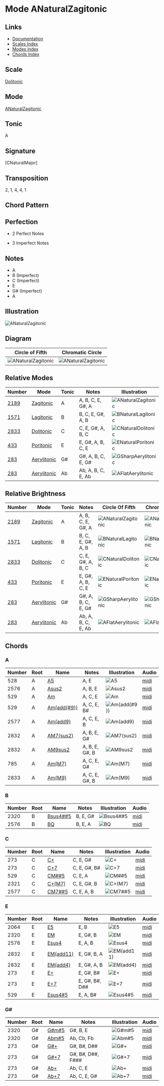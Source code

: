 # Mode ANaturalZagitonic

## Links

- [Documentation](README.md)
- [Scales Index](Scales.md)
- [Modes Index](Modes.md)
- [Chords Index](Chords.md)

## Scale

[Dolitonic](ScaleDolitonic.md)

## Mode

[ANaturalZagitonic](ModeANaturalZagitonic.md)

## Tonic

A

## Signature

[CNaturalMajor]

## Transposition

2, 1, 4, 4, 1

## Chord Pattern



## Perfection

 - 2 Perfect Notes

 - 3 Imperfect Notes

## Notes

- A
- B (Imperfect)
- C (Imperfect)
- E
- G# (Imperfect)
- A

## Illustration

![ANaturalZagitonic](ModeANaturalZagitonic.png)

## Diagram

| Circle of Fifth | Chromatic Circle |
|-----------------|------------------|
| ![ANaturalZagitonic](CircleOfFifthModeANaturalZagitonic.png) | ![ANaturalZagitonic](ChromaticCircleModeANaturalZagitonic.png) |
## Relative Modes

| Number | Mode | Tonic | Notes | Illustration |
|--------|------|-------|-------|--------------|
| [2189](https://ianring.com/musictheory/scales/2189) | [Zagitonic](ModeZagitonic.md) | A | A, B, C, E, G#, A | ![ANaturalZagitonic](ModeANaturalZagitonic.png) |
| [1571](https://ianring.com/musictheory/scales/1571) | [Lagitonic](ModeLagitonic.md) | B | B, C, E, G#, A, B | ![BNaturalLagitonic](ModeBNaturalLagitonic.png) |
| [2833](https://ianring.com/musictheory/scales/2833) | [Dolitonic](ModeDolitonic.md) | C | C, E, G#, A, B, C | ![CNaturalDolitonic](ModeCNaturalDolitonic.png) |
| [433](https://ianring.com/musictheory/scales/433) | [Poritonic](ModePoritonic.md) | E | E, G#, A, B, C, E | ![ENaturalPoritonic](ModeENaturalPoritonic.png) |
| [283](https://ianring.com/musictheory/scales/283) | [Aerylitonic](ModeAerylitonic.md) | G# | G#, A, B, C, E, G# | ![GSharpAerylitonic](ModeGSharpAerylitonic.png) |
| [283](https://ianring.com/musictheory/scales/283) | [Aerylitonic](ModeAerylitonic.md) | Ab | Ab, A, B, C, E, Ab | ![AFlatAerylitonic](ModeAFlatAerylitonic.png) |
## Relative Brightness

| Number | Mode | Tonic | Notes | Circle Of Fifth | Chromatic Circle |
|--------|------|-------|-------|-----------------|------------------|
| [2189](https://ianring.com/musictheory/scales/2189) | [Zagitonic](ModeZagitonic.md) | A | A, B, C, E, G#, A | ![ANaturalZagitonic](CircleOfFifthModeANaturalZagitonic.png) | ![ANaturalZagitonic](ChromaticCircleModeANaturalZagitonic.png) 
| [1571](https://ianring.com/musictheory/scales/1571) | [Lagitonic](ModeLagitonic.md) | B | B, C, E, G#, A, B | ![BNaturalLagitonic](CircleOfFifthModeBNaturalLagitonic.png) | ![BNaturalLagitonic](ChromaticCircleModeBNaturalLagitonic.png) 
| [2833](https://ianring.com/musictheory/scales/2833) | [Dolitonic](ModeDolitonic.md) | C | C, E, G#, A, B, C | ![CNaturalDolitonic](CircleOfFifthModeCNaturalDolitonic.png) | ![CNaturalDolitonic](ChromaticCircleModeCNaturalDolitonic.png) 
| [433](https://ianring.com/musictheory/scales/433) | [Poritonic](ModePoritonic.md) | E | E, G#, A, B, C, E | ![ENaturalPoritonic](CircleOfFifthModeENaturalPoritonic.png) | ![ENaturalPoritonic](ChromaticCircleModeENaturalPoritonic.png) 
| [283](https://ianring.com/musictheory/scales/283) | [Aerylitonic](ModeAerylitonic.md) | G# | G#, A, B, C, E, G# | ![GSharpAerylitonic](CircleOfFifthModeGSharpAerylitonic.png) | ![GSharpAerylitonic](ChromaticCircleModeGSharpAerylitonic.png) 
| [283](https://ianring.com/musictheory/scales/283) | [Aerylitonic](ModeAerylitonic.md) | Ab | Ab, A, B, C, E, Ab | ![AFlatAerylitonic](CircleOfFifthModeAFlatAerylitonic.png) | ![AFlatAerylitonic](ChromaticCircleModeAFlatAerylitonic.png) 

## Chords

### A

| Number | Root | Name | Notes | Illustration | Audio |
|--------|------|------|-------|--------------|-------|
| 528 | A | [A5](ChordANaturalPowerChord.md) | A, E | ![A5](ChordANaturalPowerChordRootPosition.png) | [midi](ChordANaturalPowerChordRootPosition.mid) |
| 2576 | A | [Asus2](ChordANaturalSuspendedSecond.md) | A, B, E | ![Asus2](ChordANaturalSuspendedSecondRootPosition.png) | [midi](ChordANaturalSuspendedSecondRootPosition.mid) |
| 529 | A | [Am](ChordANaturalMinor.md) | A, C, E | ![Am](ChordANaturalMinorRootPosition.png) | [midi](ChordANaturalMinorRootPosition.mid) |
| 529 | A | [Am(add(#9))](ChordANaturalMinorAddSharpNinth.md) | A, C, E, B# | ![Am(add(#9))](ChordANaturalMinorAddSharpNinthRootPosition.png) | [midi](ChordANaturalMinorAddSharpNinthRootPosition.mid) |
| 2577 | A | [Am(add9)](ChordANaturalMinorAddNinth.md) | A, C, E, B | ![Am(add9)](ChordANaturalMinorAddNinthRootPosition.png) | [midi](ChordANaturalMinorAddNinthRootPosition.mid) |
| 2832 | A | [AM7(sus2)](ChordANaturalMajorSeventhSuspendedSecond.md) | A, B, E, G# | ![AM7(sus2)](ChordANaturalMajorSeventhSuspendedSecondRootPosition.png) | [midi](ChordANaturalMajorSeventhSuspendedSecondRootPosition.mid) |
| 2832 | A | [AM9sus2](ChordANaturalMajorNinthSuspendedSecond.md) | A, B, E, G#, B | ![AM9sus2](ChordANaturalMajorNinthSuspendedSecondRootPosition.png) | [midi](ChordANaturalMajorNinthSuspendedSecondRootPosition.mid) |
| 785 | A | [Am(M7)](ChordANaturalMinorMajorSeventh.md) | A, C, E, G# | ![Am(M7)](ChordANaturalMinorMajorSeventhRootPosition.png) | [midi](ChordANaturalMinorMajorSeventhRootPosition.mid) |
| 2833 | A | [Am(M9)](ChordANaturalMinorMajorNinth.md) | A, C, E, G#, B | ![Am(M9)](ChordANaturalMinorMajorNinthRootPosition.png) | [midi](ChordANaturalMinorMajorNinthRootPosition.mid) |

### B

| Number | Root | Name | Notes | Illustration | Audio |
|--------|------|------|-------|--------------|-------|
| 2320 | B | [Bsus4##5](ChordBNaturalSuspendedFourthDoubleSharpFifth.md) | B, E, G# | ![Bsus4##5](ChordBNaturalSuspendedFourthDoubleSharpFifthRootPosition.png) | [midi](ChordBNaturalSuspendedFourthDoubleSharpFifthRootPosition.mid) |
| 2576 | B | [BQ](ChordBNaturalQuartal.md) | B, E, A | ![BQ](ChordBNaturalQuartalRootPosition.png) | [midi](ChordBNaturalQuartalRootPosition.mid) |

### C

| Number | Root | Name | Notes | Illustration | Audio |
|--------|------|------|-------|--------------|-------|
| 273 | C | [C+](ChordCNaturalAugmented.md) | C, E, G# | ![C+](ChordCNaturalAugmentedRootPosition.png) | [midi](ChordCNaturalAugmentedRootPosition.mid) |
| 273 | C | [C+7](ChordCNaturalAugmentedAugmentedSeventh.md) | C, E, G#, B# | ![C+7](ChordCNaturalAugmentedAugmentedSeventhRootPosition.png) | [midi](ChordCNaturalAugmentedAugmentedSeventhRootPosition.mid) |
| 529 | C | [CM##5](ChordCNaturalMajorDoubleSharpFifth.md) | C, E, A | ![CM##5](ChordCNaturalMajorDoubleSharpFifthRootPosition.png) | [midi](ChordCNaturalMajorDoubleSharpFifthRootPosition.mid) |
| 2321 | C | [C+(M7)](ChordCNaturalAugmentedMajorSeventh.md) | C, E, G#, B | ![C+(M7)](ChordCNaturalAugmentedMajorSeventhRootPosition.png) | [midi](ChordCNaturalAugmentedMajorSeventhRootPosition.mid) |
| 2577 | C | [CM7##5](ChordCNaturalMajorSeventhDoubleSharpFifth.md) | C, E, A, B | ![CM7##5](ChordCNaturalMajorSeventhDoubleSharpFifthRootPosition.png) | [midi](ChordCNaturalMajorSeventhDoubleSharpFifthRootPosition.mid) |

### E

| Number | Root | Name | Notes | Illustration | Audio |
|--------|------|------|-------|--------------|-------|
| 2064 | E | [E5](ChordENaturalPowerChord.md) | E, B | ![E5](ChordENaturalPowerChordRootPosition.png) | [midi](ChordENaturalPowerChordRootPosition.mid) |
| 2320 | E | [EM](ChordENaturalMajor.md) | E, G#, B | ![EM](ChordENaturalMajorRootPosition.png) | [midi](ChordENaturalMajorRootPosition.mid) |
| 2576 | E | [Esus4](ChordENaturalSuspendedFourth.md) | E, A, B | ![Esus4](ChordENaturalSuspendedFourthRootPosition.png) | [midi](ChordENaturalSuspendedFourthRootPosition.mid) |
| 2832 | E | [EM(add11)](ChordENaturalMajorAddEleventh.md) | E, G#, B, A | ![EM(add11)](ChordENaturalMajorAddEleventhRootPosition.png) | [midi](ChordENaturalMajorAddEleventhRootPosition.mid) |
| 2832 | E | [EM(add4)](ChordENaturalMajorAddFourth.md) | E, G#, A, B | ![EM(add4)](ChordENaturalMajorAddFourthRootPosition.png) | [midi](ChordENaturalMajorAddFourthRootPosition.mid) |
| 273 | E | [E+](ChordENaturalAugmented.md) | E, G#, B# | ![E+](ChordENaturalAugmentedRootPosition.png) | [midi](ChordENaturalAugmentedRootPosition.mid) |
| 273 | E | [E+7](ChordENaturalAugmentedAugmentedSeventh.md) | E, G#, B#, D## | ![E+7](ChordENaturalAugmentedAugmentedSeventhRootPosition.png) | [midi](ChordENaturalAugmentedAugmentedSeventhRootPosition.mid) |
| 529 | E | [Esus4#5](ChordENaturalSuspendedFourthSharpFifth.md) | E, A, B# | ![Esus4#5](ChordENaturalSuspendedFourthSharpFifthRootPosition.png) | [midi](ChordENaturalSuspendedFourthSharpFifthRootPosition.mid) |

### G#

| Number | Root | Name | Notes | Illustration | Audio |
|--------|------|------|-------|--------------|-------|
| 2320 | G# | [G#m#5](ChordGSharpMinorSharpFifth.md) | G#, B, E | ![G#m#5](ChordGSharpMinorSharpFifthRootPosition.png) | [midi](ChordGSharpMinorSharpFifthRootPosition.mid) |
| 2320 | G# | [Abm#5](ChordAFlatMinorSharpFifth.md) | Ab, Cb, Fb | ![Abm#5](ChordAFlatMinorSharpFifthRootPosition.png) | [midi](ChordAFlatMinorSharpFifthRootPosition.mid) |
| 273 | G# | [G#+](ChordGSharpAugmented.md) | G#, B#, D## | ![G#+](ChordGSharpAugmentedRootPosition.png) | [midi](ChordGSharpAugmentedRootPosition.mid) |
| 273 | G# | [G#+7](ChordGSharpAugmentedAugmentedSeventh.md) | G#, B#, D##, F### | ![G#+7](ChordGSharpAugmentedAugmentedSeventhRootPosition.png) | [midi](ChordGSharpAugmentedAugmentedSeventhRootPosition.mid) |
| 273 | G# | [Ab+](ChordAFlatAugmented.md) | Ab, C, E | ![Ab+](ChordAFlatAugmentedRootPosition.png) | [midi](ChordAFlatAugmentedRootPosition.mid) |
| 273 | G# | [Ab+7](ChordAFlatAugmentedAugmentedSeventh.md) | Ab, C, E, G# | ![Ab+7](ChordAFlatAugmentedAugmentedSeventhRootPosition.png) | [midi](ChordAFlatAugmentedAugmentedSeventhRootPosition.mid) |

